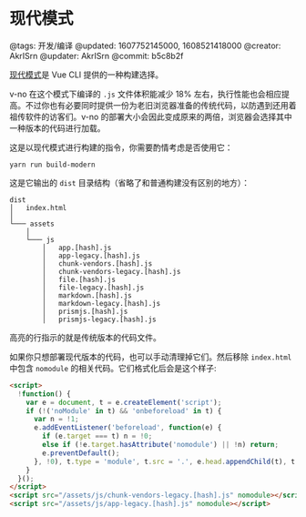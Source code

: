 # 现代模式

@tags: 开发/编译
@updated: 1607752145000, 1608521418000
@creator: AkrISrn
@updater: AkrISrn
@commit: b5c8b2f

[现代模式](https://cli.vuejs.org/zh/guide/browser-compatibility.html#%E7%8E%B0%E4%BB%A3%E6%A8%A1%E5%BC%8F)是 Vue CLI 提供的一种构建选择。

v-no 在这个模式下编译的 `.js` 文件体积能减少 18% 左右，执行性能也会相应提高。不过你也有必要同时提供一份为老旧浏览器准备的传统代码，以防遇到还用着祖传软件的访客们。v-no 的部署大小会因此变成原来的两倍，浏览器会选择其中一种版本的代码进行加载。

这是以现代模式进行构建的指令，你需要酌情考虑是否使用它：

```shell
yarn run build-modern
```

这是它输出的 `dist` 目录结构（省略了和普通构建没有区别的地方）：

```text|8,10,12,14,16,18
dist
│   index.html
│
└─── assets
    │
    └─── js
        │   app.[hash].js
        │   app-legacy.[hash].js
        │   chunk-vendors.[hash].js
        │   chunk-vendors-legacy.[hash].js
        │   file.[hash].js
        │   file-legacy.[hash].js
        │   markdown.[hash].js
        │   markdown-legacy.[hash].js
        │   prismjs.[hash].js
        │   prismjs-legacy.[hash].js
```

高亮的行指示的就是传统版本的代码文件。

如果你只想部署现代版本的代码，也可以手动清理掉它们。然后移除 `index.html` 中包含 `nomodule` 的相关代码。它们格式化后会是这个样子:

```html
<script>
  !function() {
    var e = document, t = e.createElement('script');
    if (!('noModule' in t) && 'onbeforeload' in t) {
      var n = !1;
      e.addEventListener('beforeload', function(e) {
        if (e.target === t) n = !0;
        else if (!e.target.hasAttribute('nomodule') || !n) return;
        e.preventDefault();
      }, !0), t.type = 'module', t.src = '.', e.head.appendChild(t), t.remove();
    }
  }();
</script>
<script src="/assets/js/chunk-vendors-legacy.[hash].js" nomodule></script>
<script src="/assets/js/app-legacy.[hash].js" nomodule></script>
```
